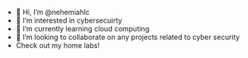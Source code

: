 - 👋 Hi, I’m @nehemiahlc
- 👀 I’m interested in cybersecuirty
- 🌱 I’m currently learning cloud computing
- 💞️ I’m looking to collaborate on any projects related to cyber security
- Check out my home labs! [
](https://www.notion.so/My-Home-Labs-63ab5efdf7b142258e4070fb9ac0b456?pvs=4)
<!---
nehemiahlc/nehemiahlc is a ✨ special ✨ repository because its `README.md` (this file) appears on your GitHub profile.
You can click the Preview link to take a look at your changes.
--->
